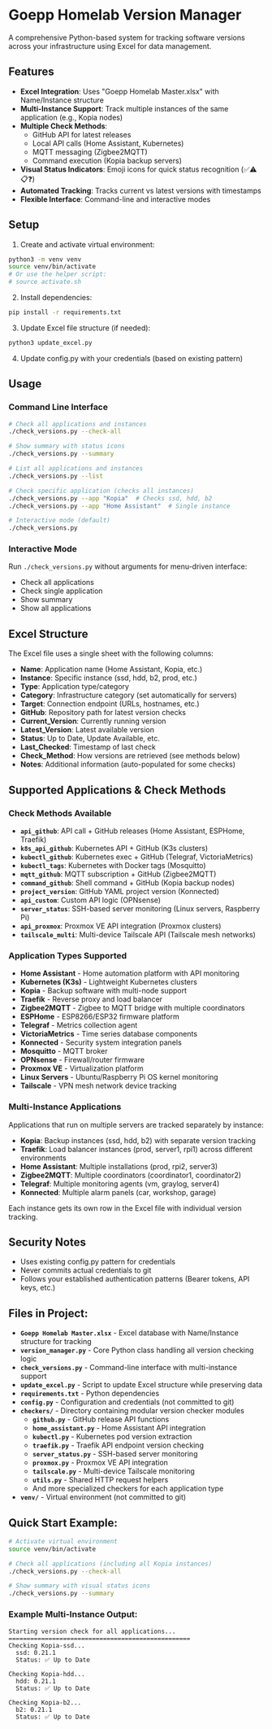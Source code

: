 # Goepp Homelab Version Manager

A comprehensive Python-based system for tracking software versions across your infrastructure using Excel for data management.

## Features

- **Excel Integration**: Uses "Goepp Homelab Master.xlsx" with Name/Instance structure
- **Multi-Instance Support**: Track multiple instances of the same application (e.g., Kopia nodes)
- **Multiple Check Methods**: 
  - GitHub API for latest releases
  - Local API calls (Home Assistant, Kubernetes)
  - MQTT messaging (Zigbee2MQTT)
  - Command execution (Kopia backup servers)
- **Visual Status Indicators**: Emoji icons for quick status recognition (✅⚠️📋❓)
- **Automated Tracking**: Tracks current vs latest versions with timestamps
- **Flexible Interface**: Command-line and interactive modes

## Setup

1. Create and activate virtual environment:
```bash
python3 -m venv venv
source venv/bin/activate
# Or use the helper script:
# source activate.sh
```

2. Install dependencies:
```bash
pip install -r requirements.txt
```

3. Update Excel file structure (if needed):
```bash
python3 update_excel.py
```

4. Update config.py with your credentials (based on existing pattern)

## Usage

### Command Line Interface

```bash
# Check all applications and instances
./check_versions.py --check-all

# Show summary with status icons
./check_versions.py --summary

# List all applications and instances
./check_versions.py --list

# Check specific application (checks all instances)
./check_versions.py --app "Kopia"  # Checks ssd, hdd, b2
./check_versions.py --app "Home Assistant"  # Single instance

# Interactive mode (default)
./check_versions.py
```

### Interactive Mode

Run `./check_versions.py` without arguments for menu-driven interface:
- Check all applications
- Check single application
- Show summary
- Show all applications

## Excel Structure

The Excel file uses a single sheet with the following columns:

- **Name**: Application name (Home Assistant, Kopia, etc.)
- **Instance**: Specific instance (ssd, hdd, b2, prod, etc.)
- **Type**: Application type/category
- **Category**: Infrastructure category (set automatically for servers)
- **Target**: Connection endpoint (URLs, hostnames, etc.)
- **GitHub**: Repository path for latest version checks
- **Current_Version**: Currently running version
- **Latest_Version**: Latest available version
- **Status**: Up to Date, Update Available, etc.
- **Last_Checked**: Timestamp of last check
- **Check_Method**: How versions are retrieved (see methods below)
- **Notes**: Additional information (auto-populated for some checks)

## Supported Applications & Check Methods

### Check Methods Available
- **`api_github`**: API call + GitHub releases (Home Assistant, ESPHome, Traefik)
- **`k8s_api_github`**: Kubernetes API + GitHub (K3s clusters)
- **`kubectl_github`**: Kubernetes exec + GitHub (Telegraf, VictoriaMetrics)
- **`kubectl_tags`**: Kubernetes with Docker tags (Mosquitto)
- **`mqtt_github`**: MQTT subscription + GitHub (Zigbee2MQTT)
- **`command_github`**: Shell command + GitHub (Kopia backup nodes)
- **`project_version`**: GitHub YAML project version (Konnected)
- **`api_custom`**: Custom API logic (OPNsense)
- **`server_status`**: SSH-based server monitoring (Linux servers, Raspberry Pi)
- **`api_proxmox`**: Proxmox VE API integration (Proxmox clusters)
- **`tailscale_multi`**: Multi-device Tailscale API (Tailscale mesh networks)

### Application Types Supported
- **Home Assistant** - Home automation platform with API monitoring
- **Kubernetes (K3s)** - Lightweight Kubernetes clusters
- **Kopia** - Backup software with multi-node support
- **Traefik** - Reverse proxy and load balancer
- **Zigbee2MQTT** - Zigbee to MQTT bridge with multiple coordinators
- **ESPHome** - ESP8266/ESP32 firmware platform
- **Telegraf** - Metrics collection agent
- **VictoriaMetrics** - Time series database components
- **Konnected** - Security system integration panels
- **Mosquitto** - MQTT broker
- **OPNsense** - Firewall/router firmware
- **Proxmox VE** - Virtualization platform
- **Linux Servers** - Ubuntu/Raspberry Pi OS kernel monitoring
- **Tailscale** - VPN mesh network device tracking

### Multi-Instance Applications
Applications that run on multiple servers are tracked separately by instance:
- **Kopia**: Backup instances (ssd, hdd, b2) with separate version tracking
- **Traefik**: Load balancer instances (prod, server1, rpi1) across different environments
- **Home Assistant**: Multiple installations (prod, rpi2, server3)
- **Zigbee2MQTT**: Multiple coordinators (coordinator1, coordinator2)
- **Telegraf**: Multiple monitoring agents (vm, graylog, server4)
- **Konnected**: Multiple alarm panels (car, workshop, garage)

Each instance gets its own row in the Excel file with individual version tracking.

## Security Notes

- Uses existing config.py pattern for credentials
- Never commits actual credentials to git
- Follows your established authentication patterns (Bearer tokens, API keys, etc.)


## Files in Project:
- **`Goepp Homelab Master.xlsx`** - Excel database with Name/Instance structure for tracking
- **`version_manager.py`** - Core Python class handling all version checking logic
- **`check_versions.py`** - Command-line interface with multi-instance support
- **`update_excel.py`** - Script to update Excel structure while preserving data
- **`requirements.txt`** - Python dependencies
- **`config.py`** - Configuration and credentials (not committed to git)
- **`checkers/`** - Directory containing modular version checker modules
  - **`github.py`** - GitHub release API functions
  - **`home_assistant.py`** - Home Assistant API integration
  - **`kubectl.py`** - Kubernetes pod version extraction
  - **`traefik.py`** - Traefik API endpoint version checking
  - **`server_status.py`** - SSH-based server monitoring
  - **`proxmox.py`** - Proxmox VE API integration
  - **`tailscale.py`** - Multi-device Tailscale monitoring
  - **`utils.py`** - Shared HTTP request helpers
  - And more specialized checkers for each application type
- **`venv/`** - Virtual environment (not committed to git)

## Quick Start Example:
```bash
# Activate virtual environment
source venv/bin/activate

# Check all applications (including all Kopia instances)
./check_versions.py --check-all

# Show summary with visual status icons
./check_versions.py --summary
```

### Example Multi-Instance Output:
```
Starting version check for all applications...
==================================================
Checking Kopia-ssd...
  ssd: 0.21.1
  Status: ✅ Up to Date

Checking Kopia-hdd...
  hdd: 0.21.1  
  Status: ✅ Up to Date

Checking Kopia-b2...
  b2: 0.21.1
  Status: ✅ Up to Date
```